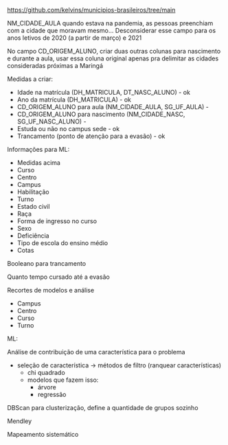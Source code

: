 https://github.com/kelvins/municipios-brasileiros/tree/main


NM_CIDADE_AULA quando estava na pandemia, as pessoas preenchiam com a cidade que moravam mesmo...
Desconsiderar esse campo para os anos letivos de 2020 (a partir de março) e 2021

No campo CD_ORIGEM_ALUNO, criar duas outras colunas para nascimento e durante a aula, usar essa coluna original apenas pra delimitar as cidades consideradas próximas a Maringá

Medidas a criar:

* Idade na matrícula (DH_MATRICULA, DT_NASC_ALUNO) - ok
* Ano da matrícula (DH_MATRICULA) - ok
* CD_ORIGEM_ALUNO para aula (NM_CIDADE_AULA, SG_UF_AULA) - 
* CD_ORIGEM_ALUNO para nascimento (NM_CIDADE_NASC, SG_UF_NASC_ALUNO) - 
* Estuda ou não no campus sede - ok
* Trancamento (ponto de atenção para a evasão) - ok

Informações para ML:

* Medidas acima
* Curso
* Centro
* Campus
* Habilitação
* Turno
* Estado civil
* Raça
* Forma de ingresso no curso
* Sexo
* Deficiência
* Tipo de escola do ensino médio
* Cotas

Booleano para trancamento

Quanto tempo cursado até a evasão

Recortes de modelos e análise
* Campus
* Centro
* Curso
* Turno

ML:

Análise de contribuição de uma característica para o problema

* seleção de característica -> métodos de filtro (ranquear características)
  * chi quadrado
  * modelos que fazem isso:
    * árvore
    * regressão

DBScan para clusterização, define a quantidade de grupos sozinho

Mendley

Mapeamento sistemático